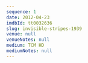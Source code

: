 ```yaml
---
sequence: 1
date: 2012-04-23
imdbId: tt0032636
slug: invisible-stripes-1939
venue: null
venueNotes: null
medium: TCM HD
mediumNotes: null
---
```



